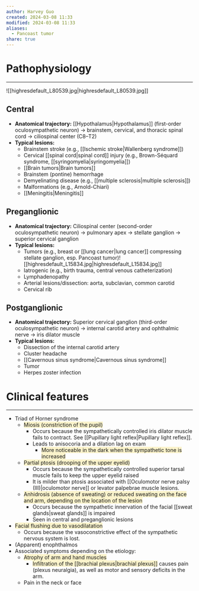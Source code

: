 ```yaml
---
author: Harvey Guo
created: 2024-03-08 11:33
modified: 2024-03-08 11:33
aliases:
  - Pancoast tumor
share: true
---
```

# Pathophysiology
---
![[highresdefault_L80539.jpg|highresdefault_L80539.jpg]]
## Central
- **Anatomical trajectory:** [[Hypothalamus|Hypothalamus]] (first-order oculosympathetic neuron) → brainstem, cervical, and thoracic spinal cord → ciliospinal center (C8–T2)
- **Typical lesions:**
    - Brainstem stroke (e.g., [[Ischemic stroke|Wallenberg syndrome]])
    - Cervical [[spinal cord|spinal cord]] injury (e.g., Brown-Séquard syndrome, [[syringomyelia|syringomyelia]])
    - [[Brain tumors|Brain tumors]]
    - Brainstem (pontine) hemorrhage
    - Demyelinating disease (e.g., [[multiple sclerosis|multiple sclerosis]])
    - Malformations (e.g., Arnold-Chiari)
    - [[Meningitis|Meningitis]]
## Preganglionic
- **Anatomical trajectory:** Ciliospinal center (second-order oculosympathetic neuron) → pulmonary apex → stellate ganglion → superior cervical ganglion
- **Typical lesions:**
    - Tumors (e.g., breast or [[lung cancer|lung cancer]] compressing stellate ganglion, esp. Pancoast tumor)![[highresdefault_L15834.jpg|highresdefault_L15834.jpg]]
    - Iatrogenic (e.g., birth trauma, central venous catheterization)
    - Lymphadenopathy
    - Arterial lesions/dissection: aorta, subclavian, common carotid
    - Cervical rib
## Postganglionic
- **Anatomical trajectory:** Superior cervical ganglion (third-order oculosympathetic neuron) → internal carotid artery and ophthalmic nerve → iris dilator muscle
- **Typical lesions:**
    - Dissection of the internal carotid artery
    - Cluster headache
    - [[Cavernous sinus syndrome|Cavernous sinus syndrome]]
    - Tumor
    - Herpes zoster infection
# Clinical features
---
- Triad of Horner syndrome 
	- <span style="background:rgba(240, 200, 0, 0.2)">Miosis (constriction of the pupil)</span>
		- Occurs because the sympathetically controlled iris dilator muscle fails to contract. See [[Pupillary light reflex|Pupillary light reflex]].
		- Leads to anisocoria and a dilation lag on exam
			- <span style="background:rgba(240, 200, 0, 0.2)">More noticeable in the dark when the sympathetic tone is increased</span>
	- <span style="background:rgba(240, 200, 0, 0.2)">Partial ptosis (drooping of the upper eyelid)</span>
		- Occurs because the sympathetically controlled superior tarsal muscle fails to keep the upper eyelid raised
		- It is milder than ptosis associated with [[Oculomotor nerve palsy (III)|oculomotor nerve]] or levator palpebrae muscle lesions.
	- <span style="background:rgba(240, 200, 0, 0.2)">Anhidrosis (absence of sweating) or reduced sweating on the face and arm, depending on the location of the lesion</span>
		- Occurs because the sympathetic innervation of the facial [[sweat glands|sweat glands]] is impaired
		- Seen in central and preganglionic lesions 
- <span style="background:rgba(240, 200, 0, 0.2)">Facial flushing due to vasodilatation</span> 
	- Occurs because the vasoconstrictive effect of the sympathetic nervous system is lost.
- (Apparent) enophthalmos 
- Associated symptoms depending on the etiology:
	- <span style="background:rgba(240, 200, 0, 0.2)">Atrophy of arm and hand muscles </span>
		- <span style="background:rgba(240, 200, 0, 0.2)">Infiltration of the [[brachial plexus|brachial plexus]]</span> causes pain (plexus neuralgia), as well as motor and sensory deficits in the arm.
	- Pain in the neck or face 